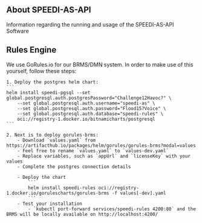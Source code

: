 ## About SPEEDI-AS-API
Information regarding the running and usage of the SPEEDI-AS-API Software

## Rules Engine
We use GoRules.io for our BRMS/DMN system. In order to make use of this yourself, follow these steps:

    1. Deploy the postgres helm chart: 
    ```
    helm install speedi-pgsql --set global.postgresql.auth.postgresPassword="Challenge12Havoc?" \
        --set global.postgresql.auth.username="speedi-as" \
        --set global.postgresql.auth.password="Flood15?Voice" \
        --set global.postgresql.auth.database="speedi-rules" \
        oci://registry-1.docker.io/bitnamicharts/postgresql
    ```

    2. Next is to deploy gorules-brms:
        - Download `values.yaml` from https://artifacthub.io/packages/helm/gorules/gorules-brms?modal=values
        - Feel free to rename `values.yaml` to `values-dev.yaml`
        - Replace variables, such as `appUrl` and `licenseKey` with your values
        - Complete the postgres connection details
    
        - Deploy the chart
            ```
            helm install speedi-rules oci://registry-1.docker.io/gorulescharts/gorules-brms -f values[-dev].yaml
            ```
        - Test your installation
            - `kubectl port-forward services/speedi-rules 4200:80` and the BRMS will be locally available on http://localhost:4200/